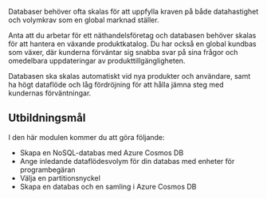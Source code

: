 Databaser behöver ofta skalas för att uppfylla kraven på både datahastighet och volymkrav som en global marknad ställer.

Anta att du arbetar för ett näthandelsföretag och databasen behöver skalas för att hantera en växande produktkatalog. Du har också en global kundbas som växer, där kunderna förväntar sig snabba svar på sina frågor och omedelbara uppdateringar av produkttillgängligheten.

Databasen ska skalas automatiskt vid nya produkter och användare, samt ha högt dataflöde och låg fördröjning för att hålla jämna steg med kundernas förväntningar.

## <a name="learning-objectives"></a>Utbildningsmål

I den här modulen kommer du att göra följande:

- Skapa en NoSQL-databas med Azure Cosmos DB
- Ange inledande dataflödesvolym för din databas med enheter för programbegäran
- Välja en partitionsnyckel
- Skapa en databas och en samling i Azure Cosmos DB